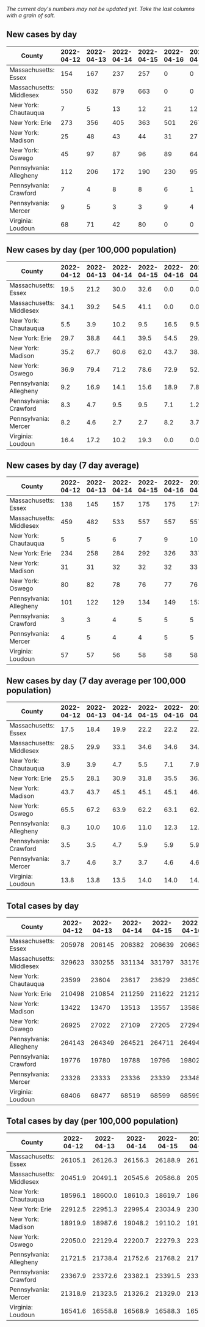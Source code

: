 _The current day's numbers may not be updated yet. Take the last columns with a grain of salt._
## New cases by day

| County | 2022-04-12 | 2022-04-13 | 2022-04-14 | 2022-04-15 | 2022-04-16 | 2022-04-17 | 2022-04-18 |
| --- | --- | --- | --- | --- | --- | --- | --- |
| Massachusetts: Essex | 154 | 167 | 237 | 257 | 0 | 0 |  |
| Massachusetts: Middlesex | 550 | 632 | 879 | 663 | 0 | 0 |  |
| New York: Chautauqua | 7 | 5 | 13 | 12 | 21 | 12 |  |
| New York: Erie | 273 | 356 | 405 | 363 | 501 | 267 |  |
| New York: Madison | 25 | 48 | 43 | 44 | 31 | 27 |  |
| New York: Oswego | 45 | 97 | 87 | 96 | 89 | 64 |  |
| Pennsylvania: Allegheny | 112 | 206 | 172 | 190 | 230 | 95 |  |
| Pennsylvania: Crawford | 7 | 4 | 8 | 8 | 6 | 1 |  |
| Pennsylvania: Mercer | 9 | 5 | 3 | 3 | 9 | 4 |  |
| Virginia: Loudoun | 68 | 71 | 42 | 80 | 0 | 0 |  |

## New cases by day (per 100,000 population)

| County | 2022-04-12 | 2022-04-13 | 2022-04-14 | 2022-04-15 | 2022-04-16 | 2022-04-17 | 2022-04-18 |
| --- | --- | --- | --- | --- | --- | --- | --- |
| Massachusetts: Essex | 19.5 | 21.2 | 30.0 | 32.6 | 0.0 | 0.0 |  |
| Massachusetts: Middlesex | 34.1 | 39.2 | 54.5 | 41.1 | 0.0 | 0.0 |  |
| New York: Chautauqua | 5.5 | 3.9 | 10.2 | 9.5 | 16.5 | 9.5 |  |
| New York: Erie | 29.7 | 38.8 | 44.1 | 39.5 | 54.5 | 29.1 |  |
| New York: Madison | 35.2 | 67.7 | 60.6 | 62.0 | 43.7 | 38.1 |  |
| New York: Oswego | 36.9 | 79.4 | 71.2 | 78.6 | 72.9 | 52.4 |  |
| Pennsylvania: Allegheny | 9.2 | 16.9 | 14.1 | 15.6 | 18.9 | 7.8 |  |
| Pennsylvania: Crawford | 8.3 | 4.7 | 9.5 | 9.5 | 7.1 | 1.2 |  |
| Pennsylvania: Mercer | 8.2 | 4.6 | 2.7 | 2.7 | 8.2 | 3.7 |  |
| Virginia: Loudoun | 16.4 | 17.2 | 10.2 | 19.3 | 0.0 | 0.0 |  |

## New cases by day (7 day average)

| County | 2022-04-12 | 2022-04-13 | 2022-04-14 | 2022-04-15 | 2022-04-16 | 2022-04-17 | 2022-04-18 |
| --- | --- | --- | --- | --- | --- | --- | --- |
| Massachusetts: Essex | 138 | 145 | 157 | 175 | 175 | 175 |  |
| Massachusetts: Middlesex | 459 | 482 | 533 | 557 | 557 | 557 |  |
| New York: Chautauqua | 5 | 5 | 6 | 7 | 9 | 10 |  |
| New York: Erie | 234 | 258 | 284 | 292 | 326 | 337 |  |
| New York: Madison | 31 | 31 | 32 | 32 | 32 | 33 |  |
| New York: Oswego | 80 | 82 | 78 | 76 | 77 | 76 |  |
| Pennsylvania: Allegheny | 101 | 122 | 129 | 134 | 149 | 153 |  |
| Pennsylvania: Crawford | 3 | 3 | 4 | 5 | 5 | 5 |  |
| Pennsylvania: Mercer | 4 | 5 | 4 | 4 | 5 | 5 |  |
| Virginia: Loudoun | 57 | 57 | 56 | 58 | 58 | 58 |  |

## New cases by day (7 day average per 100,000 population)

| County | 2022-04-12 | 2022-04-13 | 2022-04-14 | 2022-04-15 | 2022-04-16 | 2022-04-17 | 2022-04-18 |
| --- | --- | --- | --- | --- | --- | --- | --- |
| Massachusetts: Essex | 17.5 | 18.4 | 19.9 | 22.2 | 22.2 | 22.2 |  |
| Massachusetts: Middlesex | 28.5 | 29.9 | 33.1 | 34.6 | 34.6 | 34.6 |  |
| New York: Chautauqua | 3.9 | 3.9 | 4.7 | 5.5 | 7.1 | 7.9 |  |
| New York: Erie | 25.5 | 28.1 | 30.9 | 31.8 | 35.5 | 36.7 |  |
| New York: Madison | 43.7 | 43.7 | 45.1 | 45.1 | 45.1 | 46.5 |  |
| New York: Oswego | 65.5 | 67.2 | 63.9 | 62.2 | 63.1 | 62.2 |  |
| Pennsylvania: Allegheny | 8.3 | 10.0 | 10.6 | 11.0 | 12.3 | 12.6 |  |
| Pennsylvania: Crawford | 3.5 | 3.5 | 4.7 | 5.9 | 5.9 | 5.9 |  |
| Pennsylvania: Mercer | 3.7 | 4.6 | 3.7 | 3.7 | 4.6 | 4.6 |  |
| Virginia: Loudoun | 13.8 | 13.8 | 13.5 | 14.0 | 14.0 | 14.0 |  |

## Total cases by day

| County | 2022-04-12 | 2022-04-13 | 2022-04-14 | 2022-04-15 | 2022-04-16 | 2022-04-17 | 2022-04-18 |
| --- | --- | --- | --- | --- | --- | --- | --- |
| Massachusetts: Essex | 205978 | 206145 | 206382 | 206639 | 206639 | 206639 |  |
| Massachusetts: Middlesex | 329623 | 330255 | 331134 | 331797 | 331797 | 331797 |  |
| New York: Chautauqua | 23599 | 23604 | 23617 | 23629 | 23650 | 23662 |  |
| New York: Erie | 210498 | 210854 | 211259 | 211622 | 212123 | 212390 |  |
| New York: Madison | 13422 | 13470 | 13513 | 13557 | 13588 | 13615 |  |
| New York: Oswego | 26925 | 27022 | 27109 | 27205 | 27294 | 27358 |  |
| Pennsylvania: Allegheny | 264143 | 264349 | 264521 | 264711 | 264941 | 265036 |  |
| Pennsylvania: Crawford | 19776 | 19780 | 19788 | 19796 | 19802 | 19803 |  |
| Pennsylvania: Mercer | 23328 | 23333 | 23336 | 23339 | 23348 | 23352 |  |
| Virginia: Loudoun | 68406 | 68477 | 68519 | 68599 | 68599 | 68599 |  |

## Total cases by day (per 100,000 population)

| County | 2022-04-12 | 2022-04-13 | 2022-04-14 | 2022-04-15 | 2022-04-16 | 2022-04-17 | 2022-04-18 |
| --- | --- | --- | --- | --- | --- | --- | --- |
| Massachusetts: Essex | 26105.1 | 26126.3 | 26156.3 | 26188.9 | 26188.9 | 26188.9 |  |
| Massachusetts: Middlesex | 20451.9 | 20491.1 | 20545.6 | 20586.8 | 20586.8 | 20586.8 |  |
| New York: Chautauqua | 18596.1 | 18600.0 | 18610.3 | 18619.7 | 18636.3 | 18645.7 |  |
| New York: Erie | 22912.5 | 22951.3 | 22995.4 | 23034.9 | 23089.4 | 23118.5 |  |
| New York: Madison | 18919.9 | 18987.6 | 19048.2 | 19110.2 | 19153.9 | 19192.0 |  |
| New York: Oswego | 22050.0 | 22129.4 | 22200.7 | 22279.3 | 22352.2 | 22404.6 |  |
| Pennsylvania: Allegheny | 21721.5 | 21738.4 | 21752.6 | 21768.2 | 21787.1 | 21794.9 |  |
| Pennsylvania: Crawford | 23367.9 | 23372.6 | 23382.1 | 23391.5 | 23398.6 | 23399.8 |  |
| Pennsylvania: Mercer | 21318.9 | 21323.5 | 21326.2 | 21329.0 | 21337.2 | 21340.8 |  |
| Virginia: Loudoun | 16541.6 | 16558.8 | 16568.9 | 16588.3 | 16588.3 | 16588.3 |  |
